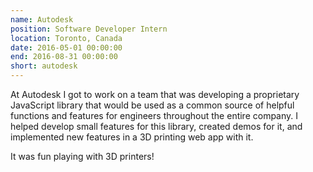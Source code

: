 ```yaml
---
name: Autodesk
position: Software Developer Intern
location: Toronto, Canada
date: 2016-05-01 00:00:00
end: 2016-08-31 00:00:00
short: autodesk
---
```


At Autodesk I got to work on a team that was developing a proprietary JavaScript library that would be used as a common source of helpful functions and features for engineers throughout the entire company. I helped develop small features for this library, created demos for it, and implemented new features in a 3D printing web app with it. 

It was fun playing with 3D printers!